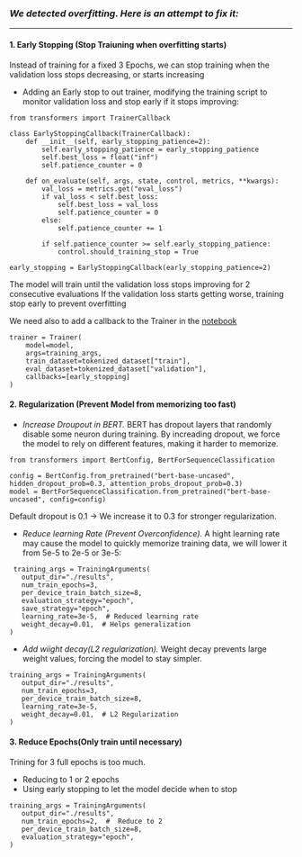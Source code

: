 ### ***We detected overfitting. Here is an attempt to fix it:***
---
#### 1. Early Stopping (Stop Traiuning when overfitting starts)
Instead of training for a fixed 3 Epochs, we can stop training when the validation loss stops decreasing, or starts increasing
- Adding an Early stop to out trainer, modifying the training script to monitor validation loss and stop early if it stops improving:
``` 
from transformers import TrainerCallback

class EarlyStoppingCallback(TrainerCallback):
    def __init__(self, early_stopping_patience=2):
        self.early_stopping_patience = early_stopping_patience
        self.best_loss = float("inf")
        self.patience_counter = 0

    def on_evaluate(self, args, state, control, metrics, **kwargs):
        val_loss = metrics.get("eval_loss")
        if val_loss < self.best_loss:
            self.best_loss = val_loss
            self.patience_counter = 0
        else:
            self.patience_counter += 1

        if self.patience_counter >= self.early_stopping_patience:
            control.should_training_stop = True

early_stopping = EarlyStoppingCallback(early_stopping_patience=2)
```
The model will train until the validation loss stops improving for 2 consecutive evaluations
If the validation loss starts getting worse, training stop early to prevent overfitting

We need also to add a callback to the Trainer in the [notebook](../../notebooks/preprocess_fine-tune.ipynb)

```
trainer = Trainer(
    model=model,
    args=training_args,
    train_dataset=tokenized_dataset["train"],
    eval_dataset=tokenized_dataset["validation"],
    callbacks=[early_stopping]
)
```

#### 2. Regularization (Prevent Model from memorizing too fast)
 - *Increase Droupout in BERT.* BERT has dropout layers that randomly disable some neuron during training. By increading dropout, we force the model to rely on different features, making it harder to memorize.
 ```
 from transformers import BertConfig, BertForSequenceClassification

 config = BertConfig.from_pretrained("bert-base-uncased",  hidden_dropout_prob=0.3, attention_probs_dropout_prob=0.3)
 model = BertForSequenceClassification.from_pretrained("bert-base-uncased", config=config)
```
Default dropout is 0.1 -> We increase it to 0.3 for stronger regularization.
 - *Reduce learning Rate (Prevent Overconfidence).* A hight learning rate may cause the model to quickly memorize training data, we will lower it from 5e-5 to 2e-5 or 3e-5:
 ```
  training_args = TrainingArguments(
    output_dir="./results",
    num_train_epochs=3,
    per_device_train_batch_size=8,
    evaluation_strategy="epoch",
    save_strategy="epoch",
    learning_rate=3e-5,  # Reduced learning rate
    weight_decay=0.01,  # Helps generalization
)
```
 - *Add wiight decay(L2 regularization).* Weight decay prevents large weight values, forcing the model to stay simpler.
 ```
 training_args = TrainingArguments(
    output_dir="./results",
    num_train_epochs=3,
    per_device_train_batch_size=8,
    learning_rate=3e-5,
    weight_decay=0.01,  # L2 Regularization
)
```
#### 3. Reduce Epochs(Only train until necessary)
Trining for 3 full epochs is too much.
 - Reducing to 1 or 2 epochs
 - Using early stopping to let the model decide when to stop
 ```
 training_args = TrainingArguments(
    output_dir="./results",
    num_train_epochs=2,  #  Reduce to 2
    per_device_train_batch_size=8,
    evaluation_strategy="epoch",
)
```
